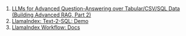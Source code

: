 1. [LLMs for Advanced Question-Answering over Tabular/CSV/SQL Data (Building Advanced RAG, Part 2)](https://www.youtube.com/watch?v=L1o1VPVfbb0)
2. [LlamaIndex: Text-2-SQL: Demo](https://docs.llamaindex.ai/en/stable/examples/index_structs/struct_indices/SQLIndexDemo/)
3. [LlamaIndex Workflow: Docs](https://docs.llamaindex.ai/en/stable/module_guides/workflow/)